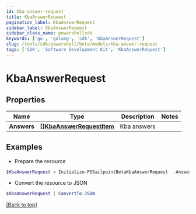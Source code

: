 ```yaml
---
id: kba-answer-request
title: KbaAnswerRequest
pagination_label: KbaAnswerRequest
sidebar_label: KbaAnswerRequest
sidebar_class_name: powershellsdk
keywords: ['go', 'golang', 'sdk', 'KbaAnswerRequest'] 
slug: /tools/sdk/powershell/beta/models/kba-answer-request
tags: ['SDK', 'Software Development Kit', 'KbaAnswerRequest']
---
```



# KbaAnswerRequest

## Properties

Name | Type | Description | Notes
------------ | ------------- | ------------- | -------------
**Answers** |  [**[]KbaAnswerRequestItem**](kba-answer-request-item) | Kba answers | 

## Examples

- Prepare the resource
```powershell
$KbaAnswerRequest = Initialize-PSSailpointBetaKbaAnswerRequest  -Answers [{questionId&#x3D;089899f13a8f4da7824996191587bab9, answer&#x3D;Your answer}, {questionId&#x3D;067899f13a8f4da7824996191587bab9, answer&#x3D;Your answer1}]
```

- Convert the resource to JSON
```powershell
$KbaAnswerRequest | ConvertTo-JSON
```


[[Back to top]](#) 

